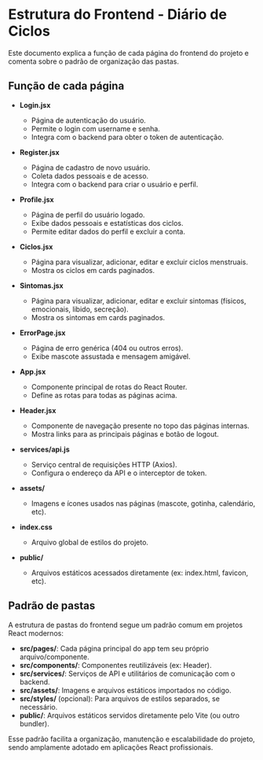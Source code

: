 # Estrutura do Frontend - Diário de Ciclos

Este documento explica a função de cada página do frontend do projeto e comenta sobre o padrão de organização das pastas.

## Função de cada página

- **Login.jsx**
  - Página de autenticação do usuário.
  - Permite o login com username e senha.
  - Integra com o backend para obter o token de autenticação.

- **Register.jsx**
  - Página de cadastro de novo usuário.
  - Coleta dados pessoais e de acesso.
  - Integra com o backend para criar o usuário e perfil.

- **Profile.jsx**
  - Página de perfil do usuário logado.
  - Exibe dados pessoais e estatísticas dos ciclos.
  - Permite editar dados do perfil e excluir a conta.

- **Ciclos.jsx**
  - Página para visualizar, adicionar, editar e excluir ciclos menstruais.
  - Mostra os ciclos em cards paginados.

- **Sintomas.jsx**
  - Página para visualizar, adicionar, editar e excluir sintomas (físicos, emocionais, libido, secreção).
  - Mostra os sintomas em cards paginados.

- **ErrorPage.jsx**
  - Página de erro genérica (404 ou outros erros).
  - Exibe mascote assustada e mensagem amigável.

- **App.jsx**
  - Componente principal de rotas do React Router.
  - Define as rotas para todas as páginas acima.

- **Header.jsx**
  - Componente de navegação presente no topo das páginas internas.
  - Mostra links para as principais páginas e botão de logout.

- **services/api.js**
  - Serviço central de requisições HTTP (Axios).
  - Configura o endereço da API e o interceptor de token.

- **assets/**
  - Imagens e ícones usados nas páginas (mascote, gotinha, calendário, etc).

- **index.css**
  - Arquivo global de estilos do projeto.

- **public/**
  - Arquivos estáticos acessados diretamente (ex: index.html, favicon, etc).

## Padrão de pastas

A estrutura de pastas do frontend segue um padrão comum em projetos React modernos:

- **src/pages/**: Cada página principal do app tem seu próprio arquivo/componente.
- **src/components/**: Componentes reutilizáveis (ex: Header).
- **src/services/**: Serviços de API e utilitários de comunicação com o backend.
- **src/assets/**: Imagens e arquivos estáticos importados no código.
- **src/styles/** (opcional): Para arquivos de estilos separados, se necessário.
- **public/**: Arquivos estáticos servidos diretamente pelo Vite (ou outro bundler).

Esse padrão facilita a organização, manutenção e escalabilidade do projeto, sendo amplamente adotado em aplicações React profissionais. 